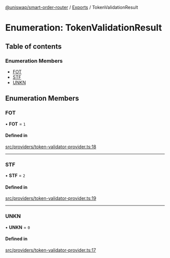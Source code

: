 [@uniswap/smart-order-router](../README.md) / [Exports](../modules.md) / TokenValidationResult

# Enumeration: TokenValidationResult

## Table of contents

### Enumeration Members

- [FOT](TokenValidationResult.md#fot)
- [STF](TokenValidationResult.md#stf)
- [UNKN](TokenValidationResult.md#unkn)

## Enumeration Members

### FOT

• **FOT** = ``1``

#### Defined in

[src/providers/token-validator-provider.ts:18](https://github.com/Uniswap/smart-order-router/blob/10190c3/src/providers/token-validator-provider.ts#L18)

___

### STF

• **STF** = ``2``

#### Defined in

[src/providers/token-validator-provider.ts:19](https://github.com/Uniswap/smart-order-router/blob/10190c3/src/providers/token-validator-provider.ts#L19)

___

### UNKN

• **UNKN** = ``0``

#### Defined in

[src/providers/token-validator-provider.ts:17](https://github.com/Uniswap/smart-order-router/blob/10190c3/src/providers/token-validator-provider.ts#L17)
